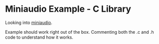 # Miniaudio Example - C Library

Looking into [miniaudio](https://github.com/mackron/miniaudio).

Example should work right out of the box. Commenting both the .c and .h code to understand how it works. 